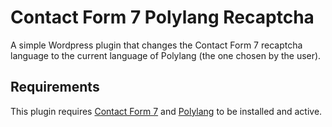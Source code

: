 # Contact Form 7 Polylang Recaptcha

A simple Wordpress plugin that changes the Contact Form 7 recaptcha language to the current language of Polylang (the one chosen by the user).

## Requirements

This plugin requires [Contact Form 7](https://wordpress.org/plugins/contact-form-7/) and [Polylang](https://wordpress.org/plugins/polylang/) to be installed and active.
